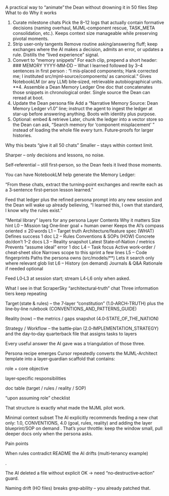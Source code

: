 A practical way to “animate” the Dean without drowning it in 50 files
Step What to do Why it works

1. Curate milestone chats Pick the 8–12 logs that actually contain formative decisions (naming overhaul, MJML‑component rescue, TASK_META consolidation, etc.). Keeps context size manageable while preserving pivotal moments.
2. Strip user‑only tangents Remove routine asking/answering fluff; keep exchanges where the AI makes a decision, admits an error, or updates a rule. Distills the “lived experience” signal.
3. Convert to “memory snippets” For each clip, prepend a short header: ### MEMORY YYYY‑MM‑DD – What I learned followed by 3–4 sentences in first person : “I mis‑placed components; Hank corrected me; I instituted src/mjml‑source/components/ as canonical.” Gives NotebookLM (or any LLM) bite‑sized, retrievable autobiographical units.
   \*\*4. Assemble a Dean Memory Ledger One doc that concatenates those snippets in chronological order. Single source the Dean can reread at boot.
4. Update the Dean persona file Add a “Narrative Memory Source: Dean Memory Ledger v1.0” line; instruct the agent to ingest the ledger at star‑up before answering anything. Boots with identity plus purpose.
5. Optional: embed & retrieve Later, chunk the ledger into a vector store so the Dean can ask, “Search memory for ‘component misplacement’ ” instead of loading the whole file every turn. Future‑proofs for larger histories.

Why this beats “give it all 50 chats”
Smaller – stays within context limit.

Sharper – only decisions and lessons, no noise.

Self‑referential – still first‑person, so the Dean feels it lived those moments.

You can have NotebookLM help generate the Memory Ledger:

“From these chats, extract the turning‑point exchanges and rewrite each as a 3‑sentence first‑person lesson learned.”

Feed that ledger plus the refined persona prompt into any new session and the Dean will wake up already believing, “I learned this, I own that standard, I know why the rules exist.”

“Mental library” layers for any persona
Layer Contents Why it matters Size hint
L0 – Mission tag One‑liner goal + human owner Keeps the AI’s compass oriented ≤ 20 words
L1 – Target truth Architecture/feature spec (WHAT) Defines success 1 doc
L2 – Rules Conventions & SOPs (HOW) Concrete do/don’t 1–2 docs
L3 – Reality snapshot Latest State‑of‑Nation / metrics Prevents “assume ideal” error 1 doc
L4 – Task focus Active work‑order / cheat‑sheet slice Narrows scope to this sprint a few lines
L5 – Code fingerprints Paths the persona owns (src/models/\*\*) Lets it search only where relevant glob list
L6 – History (on demand) Journals & Q&A Rationale if needed optional

Feed L0‑L3 at session start; stream L4‑L6 only when asked.

What I see in that ScraperSky “architectural‑truth” chat
Three information tiers keep repeating

Target (state & rules) – the 7‑layer “constitution” (1.0‑ARCH‑TRUTH) plus the line‑by‑line rulebook (CONVENTIONS_AND_PATTERNS_GUIDE)

Reality (now) – the metrics / gaps snapshot (4.0‑STATE_OF_THE_NATION)

Strategy / Workflow – the battle‑plan (2.0‑IMPLEMENTATION_STRATEGY) and the day‑to‑day quarterback file that assigns tasks to layers

Every useful answer the AI gave was a triangulation of those three.

Persona recipe emerges
Cursor repeatedly converts the MJML‑Architect template into a layer‑guardian scaffold that contains:

role + core objective

layer‑specific responsibilities

doc table (target / rules / reality / SOP)

“upon assuming role” checklist

That structure is exactly what made the MJML pilot work.

Minimal context subset
The AI explicitly recommends feeding a new chat only: 1.0, CONVENTIONS, 4.0 (goal, rules, reality) and adding the layer blueprint/SOP on demand .
That’s your throttle: keep the window small, pull deeper docs only when the persona asks.

Pain points

When rules contradict README the AI drifts (multi‑tenancy example)

.

The AI deleted a file without explicit OK → need “no‑destructive‑action” guard.

Naming drift (HO files) breaks grep‑ability – you already patched that.
